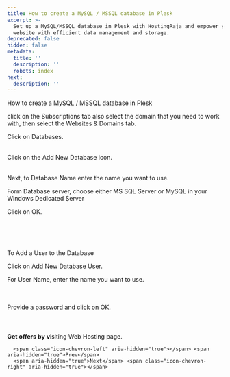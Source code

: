 ```yaml
---
title: How to create a MySQL / MSSQL database in Plesk
excerpt: >-
  Set up a MySQL/MSSQL database in Plesk with HostingRaja and empower your
  website with efficient data management and storage.
deprecated: false
hidden: false
metadata:
  title: ''
  description: ''
  robots: index
next:
  description: ''
---
```


<div itemprop="articleBody">
    <span style={{fontSize: "xx-large"}}>How to create a MySQL / MSSQL database in Plesk</span>
    <p dir="ltr"><span style={{fontSize: "large"}}> </span></p>
    <p dir="ltr"><span style={{fontSize: "large", fontFamily: "arial, helvetica, sans-serif"}}>click on the Subscriptions tab also select the domain that you need to work with, then select the Websites &amp; Domains tab.</span></p>
    <p> </p>
    <p dir="ltr"><span style={{fontSize: "large", fontFamily: "arial, helvetica, sans-serif"}}>Click on Databases.<br /><br /></span></p>
    <p dir="ltr"><span style={{fontSize: "large"}}></span></p>
    <p> </p>
    <p dir="ltr"><span style={{fontSize: "large"}}><span style={{fontFamily: "arial, helvetica, sans-serif"}}>Click on the Add New Database icon.</span><br /><br /></span></p>
    <p dir="ltr"><span style={{fontSize: "large"}}></span></p>
    <p> </p>
    <p dir="ltr"><span style={{fontSize: "large", fontFamily: "arial, helvetica, sans-serif"}}>Next, to Database Name enter the name you want to use.</span></p>
    <p> </p>
    <p dir="ltr"><span style={{fontSize: "large", fontFamily: "arial, helvetica, sans-serif"}}>Form Database server, choose either MS SQL Server or MySQL in your Windows Dedicated Server</span></p>
    <p dir="ltr"><span style={{fontSize: "large", fontFamily: "arial, helvetica, sans-serif"}}>Click on OK.<br /><br /></span></p>
    <p dir="ltr"><span style={{fontSize: "large"}}></span></p>
    <p><br /><br /></p>
    <p dir="ltr"><span style={{fontSize: "large", fontFamily: "arial, helvetica, sans-serif"}}>To Add a User to the Database</span></p>
    <p> </p>
    <p dir="ltr"><span style={{fontSize: "large", fontFamily: "arial, helvetica, sans-serif"}}>Click on Add New Database User.</span></p>
    <p> </p>
    <p dir="ltr"><span style={{fontSize: "large", fontFamily: "arial, helvetica, sans-serif"}}>For User Name, enter the name you want to use.<br /><br /></span></p>
    <p dir="ltr"><span style={{fontSize: "large"}}></span></p>
    <p dir="ltr"><span style={{fontSize: "large"}}><br /><span style={{fontFamily: "arial, helvetica, sans-serif"}}>Provide a password and click on OK.</span><br /><br /><br /><br /><span style={{fontFamily: "arial, helvetica, sans-serif"}}><strong>Get offers by v</strong>isiting Web Hosting page.</span></span></p>
    <div><span style={{fontSize: "large"}}> </span></div>
</div>

      <span class="icon-chevron-left" aria-hidden="true"></span> <span aria-hidden="true">Prev</span>  
      <span aria-hidden="true">Next</span> <span class="icon-chevron-right" aria-hidden="true"></span>